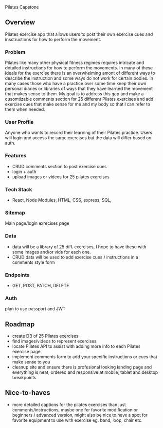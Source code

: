 Pilates Capstone
## Overview

Pilates exercise app that allows users to post their own exercise cues and insctructions for how to perform the movement. 

### Problem

Pilates like many other physical fitness regimes requires intricate and detailed instructions for how to perform the movements. In many of these ideals for the exercise there is an overwhelming amont of different ways to describe the instruction and some ways do not work for certain bodies. In many cases those who have a practice over some time keep their own personal diaries or libraries of ways that they have learned the movement that makes sense to them. My goal is to address this gap and make a cusomtizable comments section for 25 different Pilates exercises and add exercise cues that make sense for me and my body so that I can refer to them when needed.


### User Profile

Anyone who wants to record their learning of their Pilates practice. Users will login and access the same exercises but the data will differ based on auth.

### Features

- CRUD comments section to post exercise cues
- login + auth
- upload images or videos for 25 pilates exercises

### Tech Stack

- React, Node Modules, HTML, CSS, express, SQL, 

### Sitemap

Main page/login
exrecises page


### Data

- data will be a library of 25 diff. exercises, I hope to have these with some images and/or vids for each one. 
- CRUD data will be used to add exercise cues / instructions in a comments style form

### Endpoints

- GET, POST, PATCH, DELETE

### Auth

plan to use passport and JWT

## Roadmap

- create DB of 25 Pilates exercises
- find images/videos to represent exercises
- locate Pilates API to assist with adding more info to each Pilates exercise page
- implement comments form to add your specific instructions or cues that make sense to you
- cleanup site and ensure there is profesional looking landing page and everything is neat, ordered and responsive at mobile, tablet and desktop breakpoints

## Nice-to-haves

- more detailed captions for the pilates exercises than just comments/instructions, maybe one for favorite modification or beginners / advanced version, might also be nice to have a spot for favorite equipment to use with exercise eg. band, loop, chair etc. 
